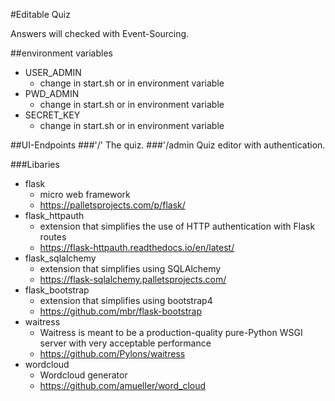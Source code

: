 #Editable Quiz

Answers will checked with Event-Sourcing.

##environment variables
- USER_ADMIN
    - change in start.sh or in environment variable
- PWD_ADMIN 
    - change in start.sh or in environment variable
- SECRET_KEY
    - change in start.sh or in environment variable

##UI-Endpoints
###'/'
The quiz.
###'/admin
Quiz editor with authentication.

 ###Libaries
 - flask
    - micro web framework
    - https://palletsprojects.com/p/flask/
 - flask_httpauth
    - extension that simplifies the use of HTTP authentication with Flask routes
    - https://flask-httpauth.readthedocs.io/en/latest/
 - flask_sqlalchemy
    - extension that simplifies using SQLAlchemy
    - https://flask-sqlalchemy.palletsprojects.com/
- flask_bootstrap
    - extension that simplifies using bootstrap4
    - https://github.com/mbr/flask-bootstrap
 - waitress
    - Waitress is meant to be a production-quality pure-Python WSGI server with very acceptable performance
    - https://github.com/Pylons/waitress
 - wordcloud
   - Wordcloud generator
   - https://github.com/amueller/word_cloud